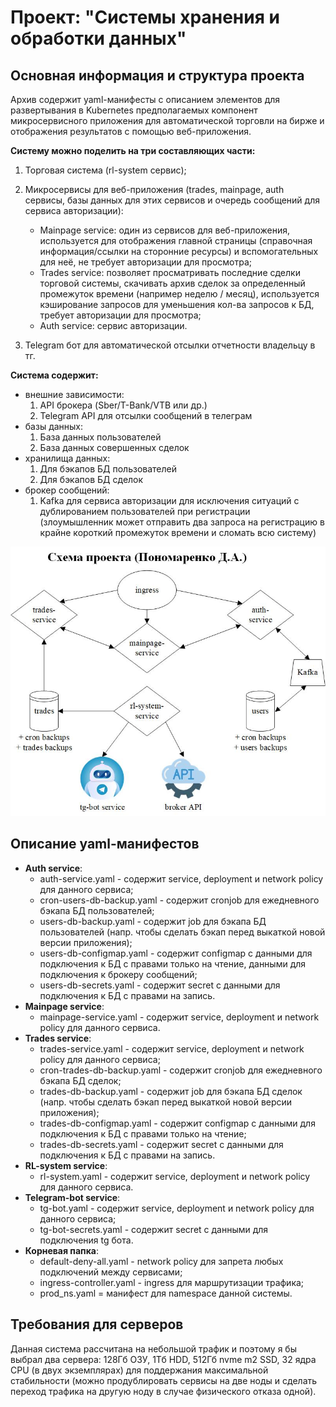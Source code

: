 # Проект: "Системы хранения и обработки данных"

## Основная информация и структура проекта

Архив содержит yaml-манифесты с описанием элементов для развертывания в Kubernetes предполагаемых компонент микросервисного приложения для автоматической торговли на бирже и отображения результатов с помощью веб-приложения.

**Систему можно поделить на три составляющих части:**
1) Торговая система (rl-system сервис);
2) Микросервисы для веб-приложения (trades, mainpage, auth сервисы, базы данных для этих сервисов и очередь сообщений для сервиса авторизации): <br/>
    
    - Mainpage service: один из сервисов для веб-приложения, используется для отображения главной страницы (справочная информация/ссылки на сторонние ресурсы) и вспомогательных для неё, не требует авторизации для просмотра;
    - Trades service: позволяет просматривать последние сделки торговой системы, скачивать архив сделок за определенный промежуток времени (например неделю / месяц), используется кэширование запросов для уменьшения кол-ва запросов к БД, требует авторизации для просмотра;
    - Auth service: сервис авторизации.
3) Telegram бот для автоматической отсылки отчетности владельцу в тг.

**Система содержит:**
- внешние зависимости:
    1) API брокера (Sber/T-Bank/VTB или др.)
    2) Telegram API для отсылки сообщений в телеграм
- базы данных:
    1) База данных пользователей
    2) База данных совершенных сделок
- хранилища данных:
    1) Для бэкапов БД пользователей
    2) Для бэкапов БД сделок
- брокер сообщений:
    1) Kafka для сервиса авторизации для исключения ситуаций с дублированием пользователей при регистрации (злоумышленник может отправить два запроса на регистрацию в крайне короткий промежуток времени и сломать всю систему)

<div style="text-align: center;">
    <img src="materials/project_schema.jpg" alt="Описание изображения" />
</div> 

## Описание yaml-манифестов
- **Auth service**:
    - auth-service.yaml - содержит service, deployment и network policy для данного сервиса;
    - cron-users-db-backup.yaml - содержит cronjob для ежедневного бэкапа БД пользователей;
    - users-db-backup.yaml - содержит job для бэкапа БД пользователей (напр. чтобы сделать бэкап перед выкаткой новой версии приложения);
    - users-db-configmap.yaml - содержит configmap с данными для подключения к БД с правами только на чтение, данными для подключения к брокеру сообщений;
    - users-db-secrets.yaml - содержит secret с данными для подключения к БД с правами на запись.
- **Mainpage service**:
    - mainpage-service.yaml - содержит service, deployment и network policy для данного сервиса.
- **Trades service**:
    - trades-service.yaml - содержит service, deployment и network policy для данного сервиса;
    - cron-trades-db-backup.yaml - содержит cronjob для ежедневного бэкапа БД сделок;
    - trades-db-backup.yaml - содержит job для бэкапа БД сделок (напр. чтобы сделать бэкап перед выкаткой новой версии приложения);
    - trades-db-configmap.yaml - содержит configmap с данными для подключения к БД с правами только на чтение;
    - trades-db-secrets.yaml - содержит secret с данными для подключения к БД с правами на запись.
- **RL-system service**:
    - rl-system.yaml - содержит service, deployment и network policy для данного сервиса.
- **Telegram-bot service**:
    - tg-bot.yaml - содержит service, deployment и network policy для данного сервиса;
    - tg-bot-secrets.yaml - содержит secret с данными для подключения tg бота.
- **Корневая папка**:
    - default-deny-all.yaml - network policy для запрета любых подключений между сервисами;
    - ingress-controller.yaml - ingress для маршрутизации трафика;
    - prod_ns.yaml = манифест для namespace данной системы.

## Требования для серверов
Данная система рассчитана на небольшой трафик и поэтому я бы выбрал два сервера: 128Гб ОЗУ, 1Тб HDD, 512Гб nvme m2 SSD, 32 ядра CPU (в двух экземплярах) для поддержания максимальной стабильности (можно продублировать сервисы на две ноды и сделать переход трафика на другую ноду в случае физического отказа одной).



